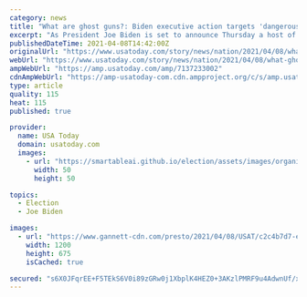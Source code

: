 ```yaml
---
category: news
title: "What are ghost guns?: Biden executive action targets 'dangerous' and 'untraceable' firearms"
excerpt: "As President Joe Biden is set to announce Thursday a host of executive actions aimed at slowing gun violence in the wake of several recent mass shootings in the U.S., renewed focus is on so-called \"ghost guns.\" Among the actions Biden will announce is ..."
publishedDateTime: 2021-04-08T14:42:00Z
originalUrl: "https://www.usatoday.com/story/news/nation/2021/04/08/what-ghost-guns-joe-biden-executive-order-targets-guns/7137233002/"
webUrl: "https://www.usatoday.com/story/news/nation/2021/04/08/what-ghost-guns-joe-biden-executive-order-targets-guns/7137233002/"
ampWebUrl: "https://amp.usatoday.com/amp/7137233002"
cdnAmpWebUrl: "https://amp-usatoday-com.cdn.ampproject.org/c/s/amp.usatoday.com/amp/7137233002"
type: article
quality: 115
heat: 115
published: true

provider:
  name: USA Today
  domain: usatoday.com
  images:
    - url: "https://smartableai.github.io/election/assets/images/organizations/usatoday.com-50x50.jpg"
      width: 50
      height: 50

topics:
  - Election
  - Joe Biden

images:
  - url: "https://www.gannett-cdn.com/presto/2021/04/08/USAT/c2c4b7d7-e2d5-4428-862a-76ed58027963-AP_3D_Guns.JPG?auto=webp&crop=1022,575,x1,y2&format=pjpg&width=1200"
    width: 1200
    height: 675
    isCached: true

secured: "s6X0JFqrEE+F5TEkS6V0i89zGRw0j1XbplK4HEZ0+3AKzlPMRF9u4AdwnUf/xUAlTbU0C7AxHR8bWucjD6uVKn2d/XxPGHnMlUZ6REqOYBe6HLSWk2s1jF/in3WoTcPvgHgweUsPUeBn+NUmSfgg23kkLWdJi+aQmZZL9FVoWVii/dOv+BTX7U9AU5kxlyBusFo+IKjohGVw7+HPjF5JjkIjbszv8EYJTJgU3Mh2Ad4fUoqM0YInJPu/Qy2H/yyGsctY6KmQ7USLGo/jdr/qyVqAevU6VHnbUPCOkp8nTS4WRXX+xtNWMIjHyHgY2hSiOOc6PiUEx2F7GN6R6qWkdqvwIzzMNI4uYBcid8S0NX0=;+Uh+GCE/syYiSoicXmt3ng=="
---
```


